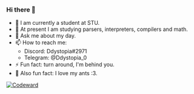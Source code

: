 ### Hi there 👋

- 🔭 I am currently a student at STU.
- 🌱 At present I am studying parsers, interpreters, compilers and math.
- 💬 Ask me about my day<!-- ~~please~~-->.
- 📫 How to reach me:
  - Discord: Ddystopia#2971
  - Telegram: @Ddystopia_0
- ⚡ Fun fact: turn around, I'm behind you.
- 🐜 Also fun fact: I love my ants :3.

<!--
[![wtlgo's github stats](https://github-readme-stats.vercel.app/api?username=Ddystopia&count_private=true&show_icons=true&theme=dracula)](https://github.com/anuraghazra/github-readme-stats)-->

[![Codeward](https://www.codewars.com/users/Ddystopia/badges/large)](https://www.codewars.com/users/Ddystopia)
<!-- - 🤔 I’m looking for help with my projects. -->
<!--
[![Anurag's github stats](https://github-readme-stats.vercel.app/api?theme=cobalt&username=Ddystopia&count_private=truei&show_icons=false)](https://github.com/anuraghazra/github-readme-stats)
-->
<!--
[![Top Langs](https://github-readme-stats.vercel.app/api/top-langs/?username=anuraghazra)](https://github.com/anuraghazra/github-readme-stats)
-->
